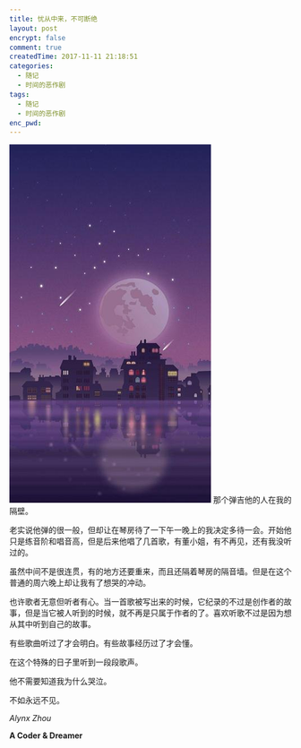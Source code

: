 ```yaml
---
title: 忧从中来，不可断绝
layout: post
encrypt: false
comment: true
createdTime: 2017-11-11 21:18:51
categories:
  - 随记
  - 时间的恶作剧
tags:
  - 随记
  - 时间的恶作剧
enc_pwd:
---
```

![Sadness.jpg](Sadness.jpg)
那个弹吉他的人在我的隔壁。

<!--more-->

老实说他弹的很一般，但却让在琴房待了一下午一晚上的我决定多待一会。开始他只是练音阶和唱音高，但是后来他唱了几首歌，有董小姐，有不再见，还有我没听过的。

虽然中间不是很连贯，有的地方还要重来，而且还隔着琴房的隔音墙。但是在这个普通的周六晚上却让我有了想哭的冲动。

也许歌者无意但听者有心。当一首歌被写出来的时候，它纪录的不过是创作者的故事，但是当它被人听到的时候，就不再是只属于作者的了。喜欢听歌不过是因为想从其中听到自己的故事。

有些歌曲听过了才会明白。有些故事经历过了才会懂。

在这个特殊的日子里听到一段段歌声。

他不需要知道我为什么哭泣。

不如永远不见。

*Alynx Zhou*

**A Coder & Dreamer**
